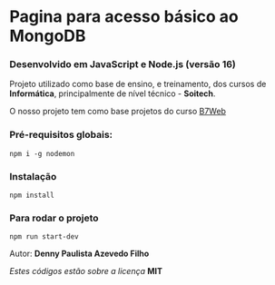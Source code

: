 # Pagina para acesso básico ao MongoDB

### Desenvolvido em JavaScript e Node.js (versão 16)

Projeto utilizado como base de ensino, e treinamento, dos cursos de **Informática**,
principalmente de nível técnico - **Soitech**.

O nosso projeto tem como base projetos do curso [B7Web](https://b7web.com.br/)

### Pré-requisitos globais:

`npm i -g nodemon`

### Instalação

`npm install`

### Para rodar o projeto

`npm run start-dev`

Autor: **Denny Paulista Azevedo Filho**

_Estes códigos estão sobre a licença_ **MIT**

